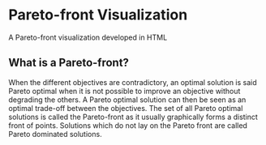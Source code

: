 # Pareto-front Visualization

A Pareto-front visualization developed in HTML

## What is a Pareto-front?

When the different objectives are contradictory, an optimal solution is said Pareto optimal when it is not possible to improve an objective without degrading the others. A Pareto optimal solution can then be seen as an optimal trade-off between the objectives. The set of all Pareto optimal solutions is called the Pareto-front as it usually graphically forms a distinct front of points. Solutions which do not lay on the Pareto front are called Pareto dominated solutions. 
